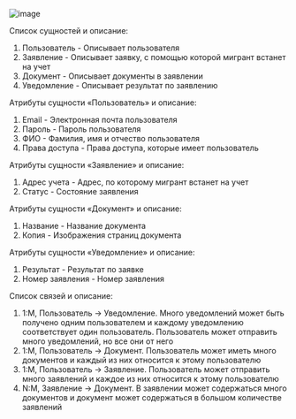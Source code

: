 ![image](https://github.com/user-attachments/assets/7d66fdc9-8983-4aee-b19b-dd81b22edc0d)

Список сущностей и описание:

1) Пользователь - Описывает пользователя
2) Заявление - Описывает заявку, с помощью которой мигрант встанет на учет
3) Документ - Описывает документы в заявлении
4) Уведомление - Описывает результат по заявлению

Атрибуты сущности «Пользователь» и описание:

1) Email - Электронная почта пользователя
2) Пароль -	Пароль пользователя
3) ФИО -	Фамилия, имя и отчество пользователя
4) Права доступа -	Права доступа, которые имеет пользователь

Атрибуты сущности «Заявление» и описание:

1) Адрес учета -	Адрес, по которому мигрант встанет на учет
2) Статус -	Состояние заявления

Атрибуты сущности «Документ» и описание:

1) Название -	Название документа
2) Копия -	Изображения страниц документа

Атрибуты сущности «Уведомление» и описание: 

1) Результат -	Результат по заявке
2) Номер заявления -	Номер заявления

Список связей и описание:

1) 1:М, Пользователь -> Уведомление. Много уведомлений может быть получено одним пользователем и каждому уведомлению соответствует один пользователь. Пользователь может отправить много уведомлений, но все они от него
2) 1:М,	Пользователь -> Документ. Пользователь может иметь много документов и каждый из них относится к этому пользователю
3) 1:М,	Пользователь -> Заявление. Пользователь может отправить много заявлений и каждое из них относится к этому пользователю
4) N:M,	Заявление -> Документ. В заявлении может содержаться много документов и документ может содержаться в большом количестве заявлений
